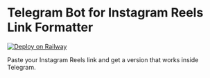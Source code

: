 # Telegram Bot for Instagram Reels Link Formatter

[![Deploy on Railway](https://railway.app/button.svg)](https://railway.app/new/template?template=https://github.com/fauzaanu/telegram-bot-starter)

Paste your Instagram Reels link and get a version that works inside Telegram.
